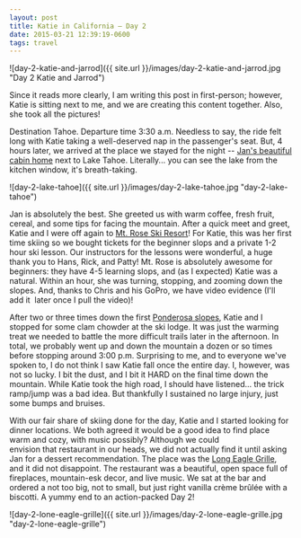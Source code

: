 ```yaml
---
layout: post
title: Katie in California – Day 2
date: 2015-03-21 12:39:19-0600
tags: travel
---
```


![day-2-katie-and-jarrod]({{ site.url }}/images/day-2-katie-and-jarrod.jpg "Day 2 Katie and Jarrod")

Since it reads more clearly, I am writing this post in first-person; however, Katie is sitting next to me, and we are creating this content together. Also, she took all the pictures!

Destination Tahoe. Departure time 3:30 a.m. Needless to say, the ride felt long with Katie taking a well-deserved nap in the passenger's seat. But, 4 hours later, we arrived at the place we stayed for the night -- [Jan's beautiful cabin home](https://www.airbnb.com/rooms/1114725) next to Lake Tahoe. Literally... you can see the lake from the kitchen window, it's breath-taking.

![day-2-lake-tahoe]({{ site.url }}/images/day-2-lake-tahoe.jpg "day-2-lake-tahoe")

Jan is absolutely the best. She greeted us with warm coffee, fresh fruit, cereal, and some tips for facing the mountain. After a quick meet and greet, Katie and I were off again to [Mt. Rose Ski Resort](http://www.mtrose.com/)! For Katie, this was her first time skiing so we bought tickets for the beginner slops and a private 1-2 hour ski lesson. Our instructors for the lessons were wonderful, a huge thank you to Hans, Rick, and Patty! Mt. Rose is absolutely awesome for beginners: they have 4-5 learning slops, and (as I expected) Katie was a natural. Within an hour, she was turning, stopping, and zooming down the slopes. And, thanks to Chris and his GoPro, we have video evidence (I'll add it  later once I pull the video)!

After two or three times down the first [Ponderosa slopes](http://www.skirose.com/images/maps/TrailMapBig2014.jpg), Katie and I stopped for some clam chowder at the ski lodge. It was just the warming treat we needed to battle the more difficult trails later in the afternoon. In total, we probably went up and down the mountain a dozen or so times before stopping around 3:00 p.m. Surprising to me, and to everyone we've spoken to, I do not think I saw Katie fall once the entire day. I, however, was not so lucky. I bit the dust, and I bit it HARD on the final time down the mountain. While Katie took the high road, I should have listened... the trick ramp/jump was a bad idea. But thankfully I sustained no large injury, just some bumps and bruises.

With our fair share of skiing done for the day, Katie and I started looking for dinner locations. We both agreed it would be a good idea to find place warm and cozy, with music possibly? Although we could envision that restaurant in our heads, we did not actually find it until asking Jan for a dessert recommendation. The place was the [Long Eagle Grille](http://loneeaglegrille.com/), and it did not disappoint. The restaurant was a beautiful, open space full of fireplaces, mountain-esk decor, and live music. We sat at the bar and ordered a not too big, not to small, but just right vanilla crème brûlée with a biscotti. A yummy end to an action-packed Day 2!

![day-2-lone-eagle-grille]({{ site.url }}/images/day-2-lone-eagle-grille.jpg "day-2-lone-eagle-grille")